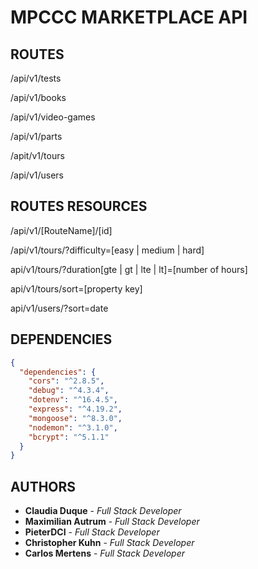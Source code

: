 # MPCCC MARKETPLACE API

## ROUTES

/api/v1/tests

/api/v1/books

/api/v1/video-games

/api/v1/parts

/apit/v1/tours

/api/v1/users

## ROUTES RESOURCES

/api/v1/[RouteName]/[id]

/api/v1/tours/?difficulty=[easy | medium | hard]

api/v1/tours/?duration[gte | gt | lte | lt]=[number of hours]

api/v1/tours/sort=[property key]

api/v1/users/?sort=date

## DEPENDENCIES

```json
{
  "dependencies": {
    "cors": "^2.8.5",
    "debug": "^4.3.4",
    "dotenv": "^16.4.5",
    "express": "^4.19.2",
    "mongoose": "^8.3.0",
    "nodemon": "^3.1.0",
    "bcrypt": "^5.1.1"
  }
}
```

## AUTHORS

- **Claudia Duque** - _Full Stack Developer_
- **Maximilian Autrum** - _Full Stack Developer_
- **PieterDCI** - _Full Stack Developer_
- **Christopher Kuhn** - _Full Stack Developer_
- **Carlos Mertens** - _Full Stack Developer_
